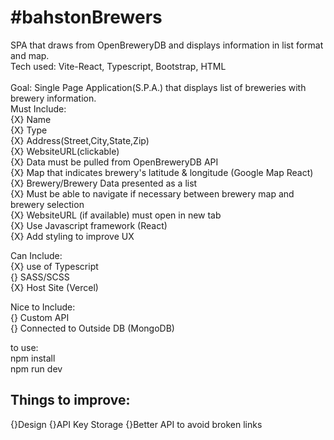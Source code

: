 # #bahstonBrewers
SPA that draws from OpenBreweryDB and displays information in list format and map.<br/>
Tech used: Vite-React, Typescript, Bootstrap, HTML<br/>
<br/>
Goal: Single Page Application(S.P.A.) that displays list of breweries with brewery information.<br/>
Must Include:<br/>
{X} Name<br/>
{X} Type<br/>
{X} Address(Street,City,State,Zip)<br/>
{X} WebsiteURL(clickable)<br/>
{X} Data must be pulled from OpenBreweryDB API<br/>
{X} Map that indicates brewery's latitude & longitude (Google Map React)<br/>
{X} Brewery/Brewery Data presented as a list<br/>
{X} Must be able to navigate if necessary between brewery map and brewery selection<br/>
{X} WebsiteURL (if available) must open in new tab<br/>
{X} Use Javascript framework (React)<br/>
{X} Add styling to improve UX <br/>

Can Include:<br/>
{X} use of Typescript<br/>
{} SASS/SCSS<br/>
{X} Host Site (Vercel)<br/>

Nice to Include:<br/>
{} Custom API<br/>
{} Connected to Outside DB (MongoDB)<br/>

to use:<br/>
npm install<br/>
npm run dev<br/>

Things to improve:
---
{}Design
{}API Key Storage
{}Better API to avoid broken links
